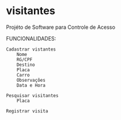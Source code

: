# visitantes
Projéto de Software para Controle de Acesso



FUNCIONALIDADES:

    Cadastrar vistantes
        Nome
        RG/CPF
        Destino
        Placa
        Carro
        Observações
        Data e Hora

    Pesquisar visitantes
        Placa

    Registrar visita